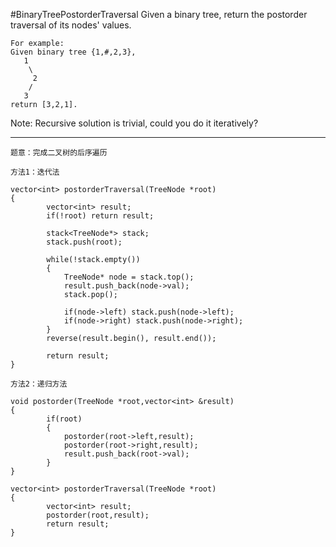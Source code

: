 #BinaryTreePostorderTraversal
Given a binary tree, return the postorder traversal of its nodes' values.

```
For example:
Given binary tree {1,#,2,3},
   1
    \
     2
    /
   3
return [3,2,1].

```
Note: Recursive solution is trivial, could you do it iteratively?



---



```
题意：完成二叉树的后序遍历

方法1：迭代法

vector<int> postorderTraversal(TreeNode *root)
{
        vector<int> result;
        if(!root) return result;

        stack<TreeNode*> stack;
        stack.push(root);

        while(!stack.empty())
        {
            TreeNode* node = stack.top();
            result.push_back(node->val);
            stack.pop();

            if(node->left) stack.push(node->left);
            if(node->right) stack.push(node->right);
        }
        reverse(result.begin(), result.end());

        return result;
}

方法2：递归方法

void postorder(TreeNode *root,vector<int> &result)
{
        if(root)
        {
            postorder(root->left,result);
            postorder(root->right,result);
            result.push_back(root->val);
        }
}

vector<int> postorderTraversal(TreeNode *root)
{
        vector<int> result;
        postorder(root,result);
        return result;
}
```